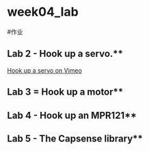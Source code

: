 # week04_lab
#作业
## Lab 2 - Hook up a servo.**
[Hook up a servo on Vimeo](https://vimeo.com/375115720)

## Lab 3 = Hook up a motor**

## Lab 4 - Hook up an MPR121**


## Lab 5 - The Capsense library**


